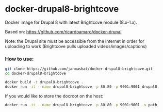 docker-drupal8-brightcove
==============

Docker image for Drupal 8 with latest Brightcove module (8.x-1.x).

Based on: https://github.com/ricardoamaro/docker-drupal

Note: the Drupal site must be accessible from the internet in order for uploading to work (Brightcove pulls uploaded videos/images/captions)

### How to use:

```sh
git clone https://github.com/janmashat/docker-drupal8-brightcove.git
cd docker-drupal8-brightcove

docker build -t drupal8-brightcove .
docker run -it --name drupal8-brightcove -p 80:80 -p 9001:9001 drupal8-brightcove
```

If you would like to store the docroot on the host:

```sh
docker run -it --name drupal8-brightcove -p 80:80 -p 9001:9001 -v path_on_the_host:/var/www drupal8-brightcove
```
